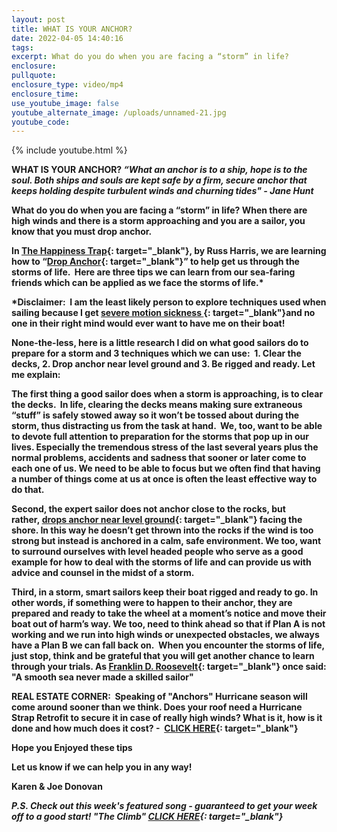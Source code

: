 ```yaml
---
layout: post
title: WHAT IS YOUR ANCHOR?
date: 2022-04-05 14:40:16
tags:
excerpt: What do you do when you are facing a “storm” in life?
enclosure:
pullquote:
enclosure_type: video/mp4
enclosure_time:
use_youtube_image: false
youtube_alternate_image: /uploads/unnamed-21.jpg
youtube_code:
---
```

{% include youtube.html %}

**WHAT IS YOUR ANCHOR?&nbsp;*****“What an anchor is to a ship, hope is to the soul. Both ships and souls are kept safe by a firm, secure anchor that keeps holding despite turbulent winds and churning tides" - Jane Hunt***

**What do you do when you are facing a “storm” in life? When there are high winds and there is a storm approaching and you are a sailor, you know that you must drop anchor.**

**In&nbsp;[The Happiness Trap](https://t.e2ma.net/click/3zwptd/jw4ppix/nfy48e){: target="_blank"}, by Russ Harris, we are learning how to “[Drop Anchor](https://t.e2ma.net/click/3zwptd/jw4ppix/37y48e){: target="_blank"}” to help get us through the storms of life. &nbsp;Here are three tips we can learn from our sea-faring friends which can be applied as we face the storms of life.\***

**\*Disclaimer:&nbsp; I am the least likely person to explore techniques used when sailing because I get&nbsp;[severe motion sickness&nbsp;](https://t.e2ma.net/click/3zwptd/jw4ppix/j0z48e){: target="_blank"}and no one in their right mind would ever want to have me on their boat\! &nbsp;**

**None-the-less, here is a little research I did on what good sailors do to prepare for a storm and 3 techniques which we can use:&nbsp; 1. Clear the decks, 2. Drop anchor near level ground and 3. Be rigged and ready. Let me explain:**

**The first thing a good sailor does when a storm is approaching, is to clear the decks. &nbsp;In life, clearing the decks means making sure extraneous “stuff” is safely stowed away so it won’t be tossed about during the storm, thus distracting us from the task at hand. &nbsp;We, too, want to be able to devote full attention to preparation for the storms that pop up in our lives. Especially the tremendous stress of the last several years plus the normal problems, accidents and sadness that sooner or later come to each one of us. We need to be able to focus but we often find that having a number of things come at us at once is often the least effective way to do that.**

**Second, the expert sailor does not anchor close to the rocks, but rather,&nbsp;[drops anchor near level ground](https://t.e2ma.net/click/3zwptd/jw4ppix/zs048e){: target="_blank"}&nbsp;facing the shore. In this way he doesn’t get thrown into the rocks if the wind is too strong but instead is anchored in a calm, safe environment. We too, want to surround ourselves with level headed people who serve as a good example for how to deal with the storms of life and can provide us with advice and counsel in the midst of a storm.**

**Third, in a storm, smart sailors keep their boat rigged and ready to go. In other words, if something were to happen to their anchor, they are prepared and ready to take the wheel at a moment’s notice and move their boat out of harm’s way. We too, need to think ahead so that if Plan A is not working and we run into high winds or unexpected obstacles, we always have a Plan B we can fall back on.&nbsp; When you encounter the storms of life, just stop, think and be grateful that you will get another chance to learn through your trials. As&nbsp;[Franklin D. Roosevelt](https://t.e2ma.net/click/3zwptd/jw4ppix/fl148e){: target="_blank"}&nbsp;once said: "A smooth sea never made a skilled sailor"&nbsp;**

**REAL ESTATE CORNER: &nbsp;Speaking of "Anchors" Hurricane season will come around sooner than we think. Does your roof need a Hurricane Strap Retrofit to secure it in case of really high winds? What is it, how is it done and how much does it cost? - &nbsp;[CLICK HERE](https://t.e2ma.net/click/3zwptd/jw4ppix/vd248e){: target="_blank"}**

**Hope you Enjoyed these tips**

**Let us know if we can help you in any way\!&nbsp;**

**Karen & Joe Donovan&nbsp;**

***P.S. Check out this week's featured song - guaranteed to get your week off to a good start\! "The Climb"&nbsp;[CLICK HERE](https://t.e2ma.net/click/3zwptd/jw4ppix/b6248e){: target="_blank"}***
